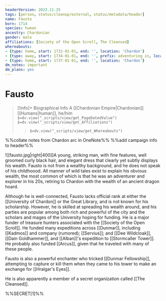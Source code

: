 ```yaml
---
headerVersion: 2023.11.25
tags: [person, status/cleanup/external, status/metadata/header]
name: Fausto
born: 1714
species: human
ancestry: Chardonian
gender: male
affiliations: [Society of the Open Scroll, The Cleansed]
whereabouts:
- {type: home, start: 1731-01-01, end: '', location: 'Chardon'}
- {type: away, start: 1734-01-01, end: '', prefix: adventuring in, location: 'West Coast Region'}
- {type: home, start: 1737-01-01, end: '', location: 'Chardon'}
dm_notes: important
dm_plans: yes
---
```

# Fausto
>[!info]+ Biographical Info
> A [[Chardonian Empire|Chardonian]] [[Humans|human]], he/him
> `$=dv.view("_scripts/view/get_PageDatedValue")`
> `$=dv.view("_scripts/view/get_Affiliations")`
>> `$=dv.view("_scripts/view/get_Whereabouts")`

%%collate notes from Chardon arc in OneNote%%
%%add campaign info to header%%

![[fausto.jpg|right|400]]A young, striking man, with fine features, well groomed curly black hair, and elegant dress that clearly yet subtly displays his wealth. Fausto is not from a wealthy background, and he does not speak of his childhoood. All manner of wild tales exist to explain his obvious wealth, the most common of which is that he was an adventurer and explorer in his 20s, retiring to Chardon with the wealth of an ancient dragon hoard. 

Although he is well-connected, Fausto lacks official rank at either the [[University of Chardon]] or the Great Library, and is not known for his scholarship. However, he is skilled at spreading his wealth around, and his parties are popular among both rich and powerful of the city and the scholars and mages of the University hoping for funding. He is a major funder of treasure hunters associated with the [[Society of the Open Scroll]]. He funded many expeditions across [[Dunmar]], including [[Kadmos]] and company (rumored); [[Servius]]; and [[Dee Wildcloak]], [[Dain Goldhammer]], and [[Alban]]'s expedition to [[Stormcaller Tower]]. He probably also funded [[Arcus]], given that he traveled with many of these people.

Fausto is also a powerful enchanter who tricked [[Dunmar Fellowship]], attempting to capture or kill them when they came to his tower to make an exchange for [[Hralgar's Eyes]]. 

He is also apparently a member of a secret organization called [[The Cleansed]]. 

%%SECRET[1]%%